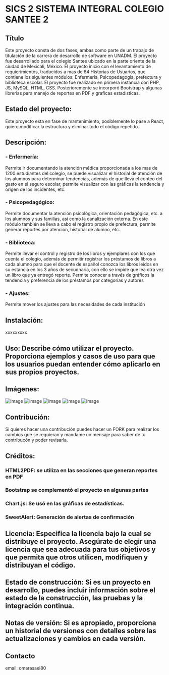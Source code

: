 # SICS 2 SISTEMA INTEGRAL COLEGIO SANTEE 2

## Título 
Este proyecto consta de dos fases, ambas como parte de un trabajo de titulación de la carrera de desarrollo de software en UNADM. El proyecto fue desarrollado para  el colegio Santee ubicado en la  parte oriente de la ciudad de Mexicali, México. El proyecto inicio con el levantamiento de requierimientos, traducidos a mas de 64 Historias de Usuarios, que contiene los siguientes módulos: Enfermería, Psicopedagogía, prefectura y biblioteca escolar. El proyecto fue realizado en primera instancia con PHP, JS, MySQL, HTML, CSS. Posterioremente se incorporó Bootstrap y algunas librerias para manejo de reportes en PDF y graficas estadisticas.

## Estado del proyecto:
Este proyecto esta en fase de mantenimiento, posiblemente lo pase a React, quiero modificar la estructura y eliminar todo el código repetido.

##  Descripción:
### - Enfermería: 
Permite ir documentando la atención médica proporcionada a los mas de 1200 estudiantes del colegio, se puede visualizar el historial de atención de los alumnos para determinar tendencias, además de que lleva el conteo del gasto en el seguro escolar, permite visualizar con las gráficas la tendencia y origen de los incidentes, etc.
### - Psicopedagógico:
Permite documentar la atención psicológica, orientación pedagógica, etc. a los alumnos y sus familias, así como la canalización externa. En este módulo también se lleva a cabo el registro propio de prefectura, permite generar reportes por atención, historial de alumno, etc.
### - Biblioteca: 
Permite llevar el control y registro de los libros y ejemplares con los que cuenta el colegio, además de permitir registrar los préstamos de libros a cada alumno para que el docente de español conozca los libros leídos en su estancia en los 3 años de secudnaria, con ello se impide que lea otra vez un libro que ya entregó reporte. Permite conocer a través de gráficos la tendencia y preferencia de los préstamos por categorias y autores
### - Ajustes:
Permite mover los ajustes para las necesidades de cada institución

## Instalación: 
xxxxxxxxx


## Uso: Describe cómo utilizar el proyecto. Proporciona ejemplos y casos de uso para que los usuarios puedan entender cómo aplicarlo en sus propios proyectos.

## Imágenes: 
![image](https://github.com/omarasael1980/sic2/assets/51717542/207f8761-608e-416c-b34c-3dcc33b9d30f)
![image](https://github.com/omarasael1980/sic2/assets/51717542/78a63e24-5b25-457f-9412-3685f1517b80)
![image](https://github.com/omarasael1980/sic2/assets/51717542/d3d2ef68-84bd-4484-bbfe-6f6e16410085)
![image](https://github.com/omarasael1980/sic2/assets/51717542/6ba95f3e-4a6a-4451-be0d-66a3bec3ad6a)
![image](https://github.com/omarasael1980/sic2/assets/51717542/2a33e128-3eed-4aaf-a62f-2d16e037bc53)





## Contribución:
Si quieres hacer una contribución puedes hacer un FORK para realizar los cambios que se requieran y mandame un mensaje para saber de tu contribucón y poder revisarla.
## Créditos:
### HTML2PDF: se utiliza en las secciones que generan reportes en PDF
### Bootstrap se complementó el proyecto en algunas partes
### Chart.js: Se usó en las gráficas de estadísticas.
### SweetAlert: Generación de alertas de confirmación
## Licencia: Especifica la licencia bajo la cual se distribuye el proyecto. Asegúrate de elegir una licencia que sea adecuada para tus objetivos y que permita que otros utilicen, modifiquen y distribuyan el código.

## Estado de construcción: Si es un proyecto en desarrollo, puedes incluir información sobre el estado de la construcción, las pruebas y la integración continua.

## Notas de versión: Si es apropiado, proporciona un historial de versiones con detalles sobre las actualizaciones y cambios en cada versión.

## Contacto
email: omarasael80
